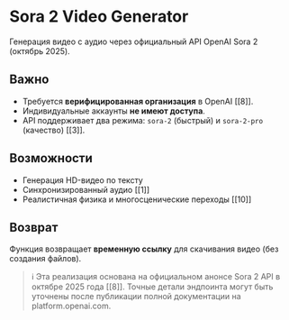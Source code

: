 # Sora 2 Video Generator

Генерация видео с аудио через официальный API OpenAI Sora 2 (октябрь 2025).

## Важно
- Требуется **верифицированная организация** в OpenAI [[8]].
- Индивидуальные аккаунты **не имеют доступа**.
- API поддерживает два режима: `sora-2` (быстрый) и `sora-2-pro` (качество) [[3]].

## Возможности
- Генерация HD-видео по тексту
- Синхронизированный аудио [[1]]
- Реалистичная физика и многосценические переходы [[10]]

## Возврат
Функция возвращает **временную ссылку** для скачивания видео (без создания файлов).

> ℹ️ Эта реализация основана на официальном анонсе Sora 2 API в октябре 2025 года [[8]]. Точные детали эндпоинта могут быть уточнены после публикации полной документации на platform.openai.com.

